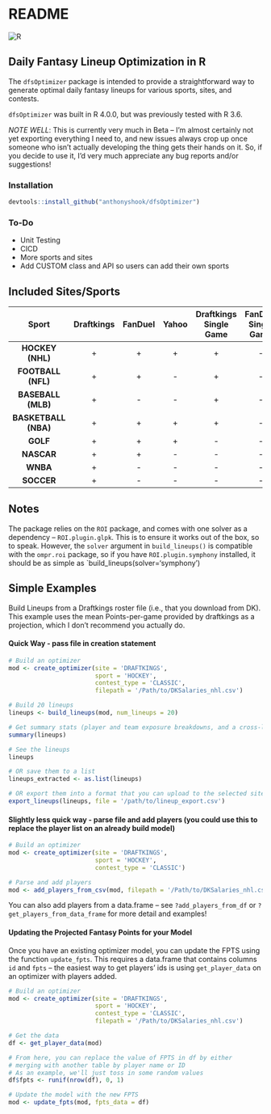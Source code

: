 README
================

![R](https://github.com/anthonyshook/dfsOptimizer/workflows/R/badge.svg)

## Daily Fantasy Lineup Optimization in R

The `dfsOptimizer` package is intended to provide a straightforward way
to generate optimal daily fantasy lineups for various sports, sites, and
contests.

`dfsOptimizer` was built in R 4.0.0, but was previously tested with R
3.6.

*NOTE WELL*: This is currently very much in Beta – I’m almost certainly
not yet exporting everything I need to, and new issues always crop up
once someone who isn’t actually developing the thing gets their hands on
it. So, if you decide to use it, I’d very much appreciate any bug
reports and/or suggestions!

### Installation

``` r
devtools::install_github("anthonyshook/dfsOptimizer")
```

### To-Do

-   Unit Testing
-   CICD
-   More sports and sites
-   Add CUSTOM class and API so users can add their own sports

## Included Sites/Sports

|        Sport         | Draftkings | FanDuel | Yahoo | Draftkings Single Game | FanDuel Single Game |
|:--------------------:|:----------:|:-------:|:-----:|:----------------------:|:-------------------:|
|   **HOCKEY (NHL)**   |     \+     |   \+    |  \+   |           \+           |         \-          |
|  **FOOTBALL (NFL)**  |     \+     |   \+    |  \-   |           \+           |         \-          |
|  **BASEBALL (MLB)**  |     \+     |   \-    |  \-   |           \+           |         \-          |
| **BASKETBALL (NBA)** |     \+     |   \+    |  \+   |           \+           |         \-          |
|       **GOLF**       |     \+     |   \+    |  \+   |           \-           |         \-          |
|      **NASCAR**      |     \+     |   \+    |  \-   |           \-           |         \-          |
|       **WNBA**       |     \+     |   \-    |  \-   |           \-           |         \-          |
|      **SOCCER**      |     \+     |   \-    |  \-   |           \-           |         \-          |

## Notes

The package relies on the `ROI` package, and comes with one solver as a
dependency – `ROI.plugin.glpk`. This is to ensure it works out of the
box, so to speak. However, the `solver` argument in `build_lineups()` is
compatible with the `ompr.roi` package, so if you have
`ROI.plugin.symphony` installed, it should be as simple as
\`build\_lineups(solver=‘symphony’)

## Simple Examples

Build Lineups from a Draftkings roster file (i.e., that you download
from DK). This example uses the mean Points-per-game provided by
draftkings as a projection, which I don’t recommend you actually do.

#### Quick Way - pass file in creation statement

``` r
# Build an optimizer
mod <- create_optimizer(site = 'DRAFTKINGS', 
                        sport = 'HOCKEY', 
                        contest_type = 'CLASSIC', 
                        filepath = '/Path/to/DKSalaries_nhl.csv')

# Build 20 lineups
lineups <- build_lineups(mod, num_lineups = 20)

# Get summary stats (player and team exposure breakdowns, and a cross-lineup similarity measure)
summary(lineups)

# See the lineups
lineups

# OR save them to a list
lineups_extracted <- as.list(lineups)

# OR export them into a format that you can upload to the selected site
export_lineups(lineups, file = '/path/to/lineup_export.csv')
```

#### Slightly less quick way - parse file and add players (you could use this to replace the player list on an already build model)

``` r
# Build an optimizer
mod <- create_optimizer(site = 'DRAFTKINGS', 
                        sport = 'HOCKEY', 
                        contest_type = 'CLASSIC')

# Parse and add players
mod <- add_players_from_csv(mod, filepath = '/Path/to/DKSalaries_nhl.csv')
```

You can also add players from a data.frame – see `?add_players_from_df`
or `?get_players_from_data_frame` for more detail and examples!

#### Updating the Projected Fantasy Points for your Model

Once you have an existing optimizer model, you can update the FPTS using
the function `update_fpts`. This requires a data.frame that contains
columns `id` and `fpts` – the easiest way to get players’ ids is using
`get_player_data` on an optimizer with players added.

``` r
# Build an optimizer
mod <- create_optimizer(site = 'DRAFTKINGS', 
                        sport = 'HOCKEY', 
                        contest_type = 'CLASSIC',
                        filepath = '/Path/to/DKSalaries_nhl.csv')

# Get the data
df <- get_player_data(mod)

# From here, you can replace the value of FPTS in df by either
# merging with another table by player name or ID
# As an example, we'll just toss in some random values
df$fpts <- runif(nrow(df), 0, 1)

# Update the model with the new FPTS
mod <- update_fpts(mod, fpts_data = df)
```
